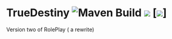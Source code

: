 # TrueDestiny ![Maven Build](https://github.com/chibbi/TrueDestiny/workflows/Maven%20Build/badge.svg?branch=main&event=push) [![](https://tokei.rs/b1/github/chibbi/TrueDestiny)](https://tokei.rs/b1/github/chibbi/TrueDestiny) [![](https://img.shields.io/discord/805424377159090207?label=discord&style=flat&logo=appveyor)]
Version two of RolePlay ( a rewrite)
